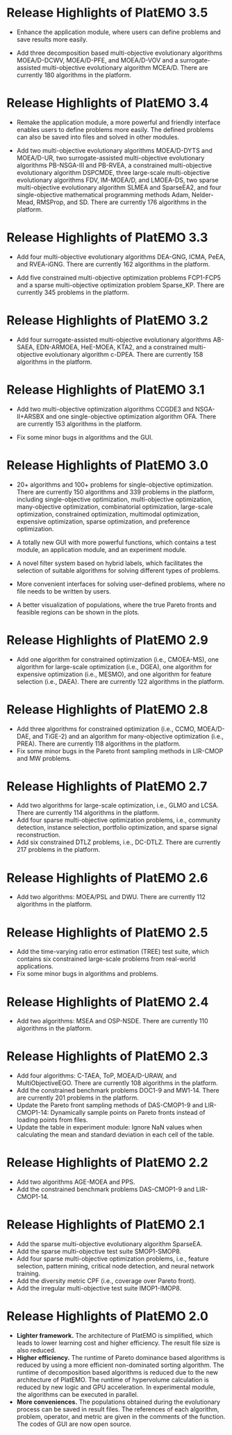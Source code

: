 # Release Highlights of PlatEMO 3.5

* Enhance the application module, where users can define problems and save results more easily.

* Add three decomposition based multi-objective evolutionary algorithms MOEA/D-DCWV, MOEA/D-PFE, and MOEA/D-VOV and a surrogate-assisted multi-objective evolutionary algorithm MCEA/D. There are currently 180 algorithms in the platform.

# Release Highlights of PlatEMO 3.4

* Remake the application module, a more powerful and friendly interface enables users to define problems more easily. The defined problems can also be saved into files and solved in other modules.

* Add two multi-objective evolutionary algorithms MOEA/D-DYTS and MOEA/D-UR, two surrogate-assisted multi-objective evolutionary algorithms PB-NSGA-III and PB-RVEA, a constrained multi-objective evolutionary algorithm DSPCMDE, three large-scale multi-objective evolutionary algorithms FDV, IM-MOEA/D, and LMOEA-DS, two sparse multi-objective evolutionary algorithm SLMEA and SparseEA2, and four single-objective mathematical programming methods Adam, Nelder-Mead, RMSProp, and SD. There are currently 176 algorithms in the platform.

# Release Highlights of PlatEMO 3.3

* Add four multi-objective evolutionary algorithms DEA-GNG, ICMA, PeEA, and RVEA-iGNG. There are currently 162 algorithms in the platform.

* Add five constrained multi-objective optimization problems FCP1-FCP5 and a sparse multi-objective optimization problem Sparse_KP. There are currently 345 problems in the platform.

# Release Highlights of PlatEMO 3.2

* Add four surrogate-assisted multi-objective evolutionary algorithms AB-SAEA, EDN-ARMOEA, HeE-MOEA, KTA2, and a constrained multi-objective evolutionary algorithm c-DPEA. There are currently 158 algorithms in the platform.

# Release Highlights of PlatEMO 3.1

* Add two multi-objective optimization algorithms CCGDE3 and NSGA-II+ARSBX and one single-objective optimization algorithm OFA. There are currently 153 algorithms in the platform.

* Fix some minor bugs in algorithms and the GUI.

# Release Highlights of PlatEMO 3.0

* 20+ algorithms and 100+ problems for single-objective optimization. There are currently 150 algorithms and 339 problems in the platform, including single-objective optimization, multi-objective optimization, many-objective optimization, combinatorial optimization, large-scale optimization, constrained optimization, multimodal optimization, expensive optimization, sparse optimization, and preference optimization.

* A totally new GUI with more powerful functions, which contains a test module, an application module, and an experiment module.

* A novel filter system based on hybrid labels, which facilitates the selection of suitable algorithms for solving different types of problems.

* More convenient interfaces for solving user-defined problems, where no file needs to be written by users.

* A better visualization of populations, where the true Pareto fronts and feasible regions can be shown in the plots.

# Release Highlights of PlatEMO 2.9

* Add one algorithm for constrained optimization (i.e., CMOEA-MS), one algorithm for large-scale optimization (i.e., DGEA), one algorithm for expensive optimization (i.e., MESMO), and one algorithm for feature selection (i.e., DAEA). There are currently 122 algorithms in the platform.

# Release Highlights of PlatEMO 2.8  

* Add three algorithms for constrained optimization (i.e., CCMO, MOEA/D-DAE, and TiGE-2) and an algorithm for many-objective optimization (i.e., PREA). There are currently 118 algorithms in the platform.
* Fix some minor bugs in the Pareto front sampling methods in LIR-CMOP and MW problems.

# Release Highlights of PlatEMO 2.7  

* Add two algorithms for large-scale optimization, i.e.,  GLMO and LCSA. There are currently 114 algorithms in the platform.
* Add four sparse multi-objective optimization problems, i.e., community detection, instance selection, portfolio optimization, and sparse signal reconstruction.
* Add six constrained DTLZ problems, i.e., DC-DTLZ. There are currently 217 problems in the platform.

# Release Highlights of PlatEMO 2.6  

* Add two algorithms: MOEA/PSL and DWU. There are currently 112 algorithms in the platform.

# Release Highlights of PlatEMO 2.5  
* Add the time-varying ratio error estimation (TREE) test suite, which contains six constrained large-scale problems from real-world applications.
* Fix some minor bugs in algorithms and problems.


# Release Highlights of PlatEMO 2.4  
* Add two algorithms: MSEA and OSP-NSDE. There are currently 110 algorithms in the platform.

# Release Highlights of PlatEMO 2.3  
* Add four algorithms: C-TAEA, ToP, MOEA/D-URAW, and MultiObjectiveEGO. There are currently 108 algorithms in the platform.
* Add the constrained benchmark problems DOC1-9 and MW1-14. There are currently 201 problems in the platform.
* Update the Pareto front sampling methods of DAS-CMOP1-9 and LIR-CMOP1-14: Dynamically sample points on Pareto fronts instead of loading points from files.
* Update the table in experiment module: Ignore NaN values when calculating the mean and standard deviation in each cell of the table.

# Release Highlights of PlatEMO 2.2  
* Add two algorithms AGE-MOEA and PPS.
* Add the constrained benchmark problems DAS-CMOP1-9 and LIR-CMOP1-14.

# Release Highlights of PlatEMO 2.1
* Add the sparse multi-objective evolutionary algorithm SparseEA.
* Add the sparse multi-objective test suite SMOP1-SMOP8.
* Add four sparse multi-objective optimization problems, i.e., feature  selection, pattern mining, critical node detection, and neural network training.
* Add the diversity metric CPF (i.e., coverage over Pareto front).
* Add the irregular multi-objective test suite IMOP1-IMOP8.

# Release Highlights of PlatEMO 2.0
* __Lighter framework.__ The architecture of PlatEMO is simplified, which leads to lower learning cost and higher efficiency. The result file size is also reduced.  
* __Higher efficiency.__ The runtime of Pareto dominance based algorithms is reduced by using a more efficient non-dominated sorting algorithm. The runtime of decomposition based algorithms is reduced due to the new architecture of PlatEMO. The runtime of hypervolume calculation is reduced by new logic and GPU acceleration. In experimental module, the algorithms can be executed in parallel.  
* __More conveniences.__ The populations obtained during the evolutionary process can be saved in result files. The references of each algorithm, problem, operator, and metric are given in the comments of the function. The codes of GUI are now open source.

